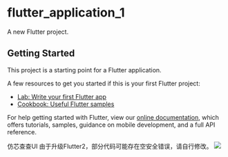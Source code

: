 # flutter_application_1

A new Flutter project.

## Getting Started

This project is a starting point for a Flutter application.

A few resources to get you started if this is your first Flutter project:

- [Lab: Write your first Flutter app](https://flutter.dev/docs/get-started/codelab)
- [Cookbook: Useful Flutter samples](https://flutter.dev/docs/cookbook)

For help getting started with Flutter, view our
[online documentation](https://flutter.dev/docs), which offers tutorials,
samples, guidance on mobile development, and a full API reference.

仿芯查查UI 由于升级Flutter2，部分代码可能存在空安全错误，请自行修改。
![](https://user-images.githubusercontent.com/9588025/110121863-e1968980-7df9-11eb-95d4-b9c8f9861b9f.gif)
